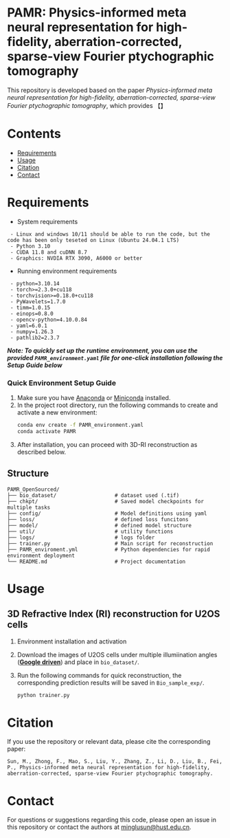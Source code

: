 # PAMR: Physics-informed meta neural representation for high-fidelity, aberration-corrected, sparse-view Fourier ptychographic tomography
This repository is developed based on the paper *Physics-informed meta neural representation for high-fidelity, aberration-corrected, sparse-view Fourier ptychographic tomography*, which provides 【】

# Contents
- [Requirements](#Requirements)
- [Usage](#Usage)
- [Citation](#Citation)
- [Contact](#Contact)


# Requirements
- System requirements
```
 - Linux and windows 10/11 should be able to run the code, but the code has been only teseted on Linux (Ubuntu 24.04.1 LTS)
 - Python 3.10
 - CUDA 11.8 and cuDNN 8.7
 - Graphics: NVDIA RTX 3090, A6000 or better 
```

- Running environment requirements 
```
 - python=3.10.14
 - torch>=2.3.0+cu118
 - torchvision>=0.18.0+cu118
 - PyWavelets=1.7.0
 - timm=1.0.15
 - einops=0.8.0
 - opencv-python=4.10.0.84
 - yaml=6.0.1
 - numpy=1.26.3
 - pathlib2=2.3.7
 ```

***Note: To quickly set up the runtime environment, you can use the provided `PAMR_environment.yaml` file for one-click installation following the Setup Guide below***

### Quick Environment Setup Guide

1. Make sure you have [Anaconda](https://www.anaconda.com/products/distribution) or [Miniconda](https://docs.conda.io/en/latest/miniconda.html) installed.
2. In the project root directory, run the following commands to create and activate a new environment:
   ```bash
   conda env create -f PAMR_environment.yaml
   conda activate PAMR
   ```
3. After installation, you can proceed with 3D-RI reconstruction as described below.

## Structure

```
PAMR_OpenSourced/
├── bio_dataset/                   # dataset used (.tif)
├── chkpt/                         # Saved model checkpoints for multiple tasks
├── config/                        # Model definitions using yaml
├── loss/                          # defined loss funcitons
├── model/                         # defined model structure
├── util/                          # utility functions
├── logs/                          # logs folder
├── trainer.py                     # Main script for reconstruction
├── PAMR_enviroment.yml            # Python dependencies for rapid environment deployment
└── README.md                      # Project documentation
```

# Usage
## 3D Refractive Index (RI) reconstruction for U2OS cells

1. Environment installation and activation
2. Download the images of U2OS cells under multiple illumiination angles (**[Google driven](https://drive.google.com/file/d/1XfFNHBVSbp-IelKVBiZDXt7CszrD53e0/view?usp=sharing)**) and place in `bio_dataset/`.
3. Run the following commands for quick reconstruction, the corresponding prediction results will be saved in `Bio_sample_exp/`.

   ```bash
   python trainer.py
   ```

# Citation
If you use the repository or relevant data, please cite the corresponding paper:
```
Sun, M., Zhong, F., Mao, S., Liu, Y., Zhang, Z., Li, D., Liu, B., Fei, P., Physics-informed meta neural representation for high-fidelity, aberration-corrected, sparse-view Fourier ptychographic tomography. 
```

# Contact
For questions or suggestions regarding this code, please open an issue in this repository or contact the authors at [minglusun@hust.edu.cn](mailto:minglusun@hust.edu.cn).


